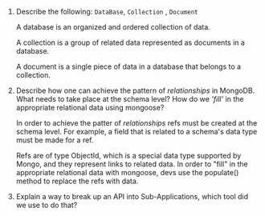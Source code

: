 1.  Describe the following: `DataBase`, `Collection` , `Document`

    A database is an organized and ordered collection of data.

    A collection is a group of related data represented as documents in a database.

    A document is a single piece of data in a database that belongs to a collection.

2)  Describe how one can achieve the pattern of _relationships_ in MongoDB. What
    needs to take place at the schema level? How do we _'fill'_ in the
    appropriate relational data using mongoose?

    In order to achieve the patter of _relationships_ refs must be created at the schema level. For example, a field that is related to a schema's data type must be made for a ref.

    Refs are of type ObjectId, which is a special data type supported by Mongo, and they represent links to related data. In order to "fill" in the appropriate relational data with mongoose, devs use the populate() method to replace the refs with data.

3.  Explain a way to break up an API into Sub-Applications, which tool did we use to do that?
